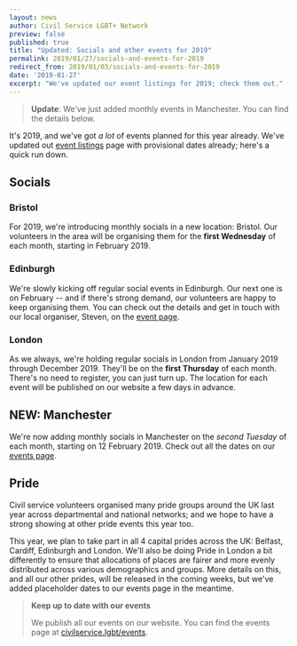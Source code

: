 ```yaml
---
layout: news
author: Civil Service LGBT+ Network
preview: false
published: true
title: "Updated: Socials and other events for 2019"
permalink: 2019/01/27/socials-and-events-for-2019
redirect_from: 2019/01/03/socials-and-events-for-2019
date: '2019-01-27'
excerpt: "We've updated our event listings for 2019; check them out."
---
```


> **Update**: We've just added monthly events in Manchester. You can find the details below.

It's 2019, and we've got *a lot* of events planned for this year already. We've updated out [event listings](/events) page with provisional dates already; here's a quick run down.

## Socials

### Bristol

For 2019, we're introducing monthly socials in a new location: Bristol. Our volunteers in the area will be organising them for the **first Wednesday** of each month, starting in February 2019.

### Edinburgh

We're slowly kicking off regular social events in Edinburgh. Our next one is on February -- and if there's strong demand, our volunteers are happy to keep organising them. You can check out the details and get in touch with our local organiser, Steven, on the [event page](https://www.civilservice.lgbt/event/2019-02-06-edinburgh-social/).

### London

As we always, we're holding regular socials in London from January 2019 through December 2019. They'll be on the **first Thursday** of each month. There's no need to register, you can just turn up. The location for each event will be published on our website a few days in advance.

## NEW: Manchester

We're now adding monthly socials in Manchester on the *second Tuesday* of each month, starting on 12 February 2019. Check out all the dates on our [events page](/events).

## Pride

Civil service volunteers organised many pride groups around the UK last year across departmental and national networks; and we hope to have a strong showing at other pride events this year too.

This year, we plan to take part in all 4 capital prides across the UK: Belfast, Cardiff, Edinburgh and London. We'll also be doing Pride in London a bit differently to ensure that allocations of places are fairer and more evenly distributed across various demographics and groups. More details on this, and all our other prides, will be released in the coming weeks, but we've added placeholder dates to our events page in the meantime.

> **Keep up to date with our events**
>
> We publish all our events on our website. You can find the events page at [civilservice.lgbt/events](/events).
